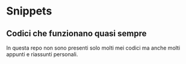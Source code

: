 # Snippets
Codici che funzionano quasi sempre
-
In questa repo non sono presenti solo molti mei codici ma anche molti appunti e riassunti personali.

